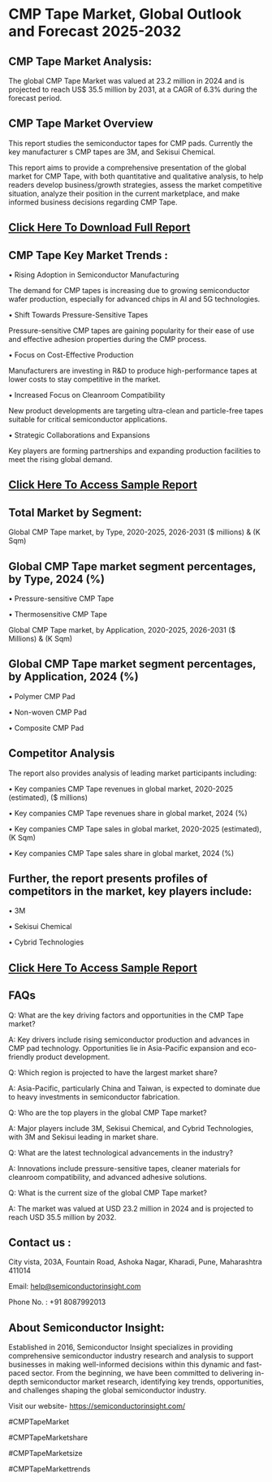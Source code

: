 CMP Tape Market, Global Outlook and Forecast 2025-2032
=
CMP Tape Market Analysis:
-
The global CMP Tape Market was valued at 23.2 million in 2024 and is projected to reach US$ 35.5 million by 2031, at a CAGR of 6.3% during the forecast period.

CMP Tape Market Overview
-
This report studies the semiconductor tapes for CMP pads. Currently the key manufacturer s CMP tapes are 3M, and Sekisui Chemical.

This report aims to provide a comprehensive presentation of the global market for CMP Tape, with both quantitative and qualitative analysis, to help readers develop business/growth strategies, assess the market competitive situation, analyze their position in the current marketplace, and make informed business decisions regarding CMP Tape. 

[Click Here To Download Full Report](https://semiconductorinsight.com/report/cmp-tape-market/)
-
CMP Tape Key Market Trends  :
-
•	Rising Adoption in Semiconductor Manufacturing

The demand for CMP tapes is increasing due to growing semiconductor wafer production, especially for advanced chips in AI and 5G technologies.

•	Shift Towards Pressure-Sensitive Tapes

Pressure-sensitive CMP tapes are gaining popularity for their ease of use and effective adhesion properties during the CMP process.

•	Focus on Cost-Effective Production

Manufacturers are investing in R&D to produce high-performance tapes at lower costs to stay competitive in the market.

•	Increased Focus on Cleanroom Compatibility

New product developments are targeting ultra-clean and particle-free tapes suitable for critical semiconductor applications.

•	Strategic Collaborations and Expansions

Key players are forming partnerships and expanding production facilities to meet the rising global demand.

[Click Here To Access Sample Report](https://semiconductorinsight.com/download-sample-report/?product_id=92949)
-
Total Market by Segment:
-
Global CMP Tape market, by Type, 2020-2025, 2026-2031 ($ millions) & (K Sqm)

Global CMP Tape market segment percentages, by Type, 2024 (%)
-
•	Pressure-sensitive CMP Tape

•	Thermosensitive CMP Tape

Global CMP Tape market, by Application, 2020-2025, 2026-2031 ($ Millions) & (K Sqm)

Global CMP Tape market segment percentages, by Application, 2024 (%)
-
•	Polymer CMP Pad

•	Non-woven CMP Pad

•	Composite CMP Pad

Competitor Analysis
-
The report also provides analysis of leading market participants including:

•	Key companies CMP Tape revenues in global market, 2020-2025 (estimated), ($ millions)

•	Key companies CMP Tape revenues share in global market, 2024 (%)

•	Key companies CMP Tape sales in global market, 2020-2025 (estimated), (K Sqm)

•	Key companies CMP Tape sales share in global market, 2024 (%)

Further, the report presents profiles of competitors in the market, key players include:
-
•	3M

•	Sekisui Chemical

•	Cybrid Technologies

[Click Here To Access Sample Report](https://semiconductorinsight.com/download-sample-report/?product_id=92949)
-
FAQs
-
Q: What are the key driving factors and opportunities in the CMP Tape market?

A: Key drivers include rising semiconductor production and advances in CMP pad technology. Opportunities lie in Asia-Pacific expansion and eco-friendly product development.

Q: Which region is projected to have the largest market share?

A: Asia-Pacific, particularly China and Taiwan, is expected to dominate due to heavy investments in semiconductor fabrication.

Q: Who are the top players in the global CMP Tape market?

A: Major players include 3M, Sekisui Chemical, and Cybrid Technologies, with 3M and Sekisui leading in market share.

Q: What are the latest technological advancements in the industry?

A: Innovations include pressure-sensitive tapes, cleaner materials for cleanroom compatibility, and advanced adhesive solutions.

Q: What is the current size of the global CMP Tape market?

A: The market was valued at USD 23.2 million in 2024 and is projected to reach USD 35.5 million by 2032.

Contact us : 
-
City vista, 203A, Fountain Road, Ashoka Nagar, Kharadi, Pune, Maharashtra 411014

Email: help@semiconductorinsight.com

Phone No. : +91 8087992013

About Semiconductor Insight:
-
Established in 2016, Semiconductor Insight specializes in providing comprehensive semiconductor industry research and analysis to support businesses in making well-informed decisions within this dynamic and fast-paced sector. From the beginning, we have been committed to delivering in-depth semiconductor market research, identifying key trends, opportunities, and challenges shaping the global semiconductor industry.

Visit our website- https://semiconductorinsight.com/

#CMPTapeMarket 

#CMPTapeMarketshare

#CMPTapeMarketsize

#CMPTapeMarkettrends 
 
 

